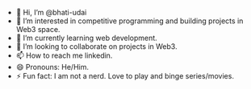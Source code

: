 - 👋 Hi, I’m @bhati-udai
- 👀 I’m interested in competitive programming and building projects in Web3 space.
- 🌱 I’m currently learning web development.
- 💞️ I’m looking to collaborate on projects in Web3.
- 📫 How to reach me linkedin.
- 😄 Pronouns: He/Him.
- ⚡ Fun fact: I am not a nerd. Love to play and binge series/movies.

<!---
bhati-udai/bhati-udai is a ✨ special ✨ repository because its `README.md` (this file) appears on your GitHub profile.
You can click the Preview link to take a look at your changes.
--->
